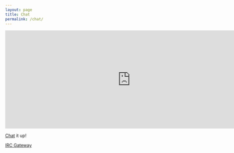 ```yaml
---
layout: page
title: Chat
permalink: /chat/
---
```


<iframe width="800" height="315" src="https://gitter.im/LondonMakers/LMC/~embed" frameborder="0" allowfullscreen></iframe>

[Chat](https://gitter.im/LondonMakers/LMC?utm_source=share-link&utm_medium=link&utm_campaign=share-link) it up!

[IRC Gateway](https://irc.gitter.im/)
